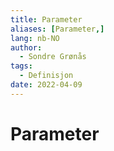 ```yaml
---
title: Parameter
aliases: [Parameter,]
lang: nb-NO
author:
  - Sondre Grønås
tags:
  - Definisjon
date: 2022-04-09
---
```

# Parameter

